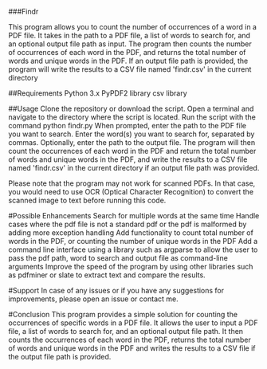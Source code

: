 ###Findr

This program allows you to count the number of occurrences of a word in a PDF file. It takes in the path to a PDF file, a list of words to search for, and an optional output file path as input. The program then counts the number of occurrences of each word in the PDF, and returns the total number of words and unique words in the PDF. If an output file path is provided, the program will write the results to a CSV file named 'findr.csv' in the current directory

##Requirements
Python 3.x
PyPDF2 library
csv library

##Usage
Clone the repository or download the script.
Open a terminal and navigate to the directory where the script is located.
Run the script with the command python findr.py
When prompted, enter the path to the PDF file you want to search.
Enter the word(s) you want to search for, separated by commas.
Optionally, enter the path to the output file.
The program will then count the occurrences of each word in the PDF and return the total number of words and unique words in the PDF, and write the results to a CSV file named 'findr.csv' in the current directory if an output file path was provided.

Please note that the program may not work for scanned PDFs. In that case, you would need to use OCR (Optical Character Recognition) to convert the scanned image to text before running this code.

#Possible Enhancements
Search for multiple words at the same time
Handle cases where the pdf file is not a standard pdf or the pdf is malformed by adding more exception handling
Add functionality to count total number of words in the PDF, or counting the number of unique words in the PDF
Add a command line interface using a library such as argparse to allow the user to pass the pdf path, word to search and output file as command-line arguments
Improve the speed of the program by using other libraries such as pdfminer or slate to extract text and compare the results.

#Support
In case of any issues or if you have any suggestions for improvements, please open an issue or contact me.

#Conclusion
This program provides a simple solution for counting the occurrences of specific words in a PDF file. It allows the user to input a PDF file, a list of words to search for, and an optional output file path. It then counts the occurrences of each word in the PDF, returns the total number of words and unique words in the PDF and writes the results to a CSV file if the output file path is provided.